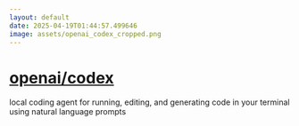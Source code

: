 ```yaml
---
layout: default
date: 2025-04-19T01:44:57.499646
image: assets/openai_codex_cropped.png
---
```


# [openai/codex](https://github.com/openai/codex)

local coding agent for running, editing, and generating code in your terminal using natural language prompts
